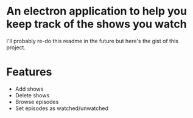 # An electron application to help you keep track of the shows you watch
I'll probably re-do this readme in the future but here's the gist of this project.

# Features
- Add shows
- Delete shows
- Browse episodes
- Set episodes as watched/unwatched
